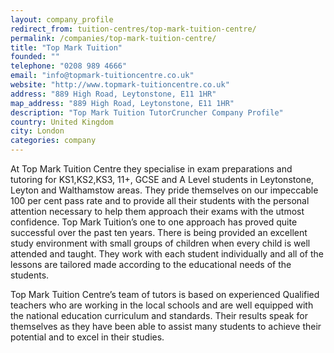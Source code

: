```yaml
---
layout: company_profile
redirect_from: tuition-centres/top-mark-tuition-centre/
permalink: /companies/top-mark-tuition-centre/
title: "Top Mark Tuition"
founded: ""
telephone: "0208 989 4666"
email: "info@topmark-tuitioncentre.co.uk"
website: "http://www.topmark-tuitioncentre.co.uk"
address: "889 High Road, Leytonstone, E11 1HR"
map_address: "889 High Road, Leytonstone, E11 1HR"
description: "Top Mark Tuition TutorCruncher Company Profile"
country: United Kingdom
city: London
categories: company
---
```

At Top Mark Tuition Centre they specialise in exam preparations and tutoring for KS1,KS2,KS3, 11+, GCSE and A Level students in Leytonstone, Leyton and Walthamstow areas. They pride themselves on our impeccable 100 per cent pass rate and to provide all their students with the personal attention necessary to help them approach their exams with the utmost confidence. Top Mark Tuition’s one to one approach has proved quite successful over the past ten years. There is being provided an excellent study environment with small groups of children when every child is well attended and taught. They work with each student individually and all of the lessons are tailored made according to the educational needs of the students.

Top Mark Tuition Centre’s team of tutors is based on experienced Qualified teachers who are working in the local schools and are well equipped with the national education curriculum and standards. Their results speak for themselves as they have been able to assist many  students to achieve their potential and to excel in their studies.